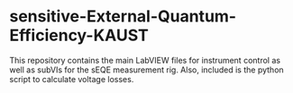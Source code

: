 # sensitive-External-Quantum-Efficiency-KAUST
This repository contains the main LabVIEW files for instrument control as well as subVIs for the sEQE measurement rig. Also, included is the python script to calculate voltage losses.
